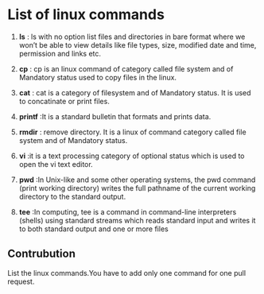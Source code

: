 # List of linux commands

  
 1.  **ls** : ls with no option list files and directories in bare format where we won’t be able to view details like file types, size, modified date and time, permission and links etc.

2. **cp** : cp is an linux command of category called file system and of Mandatory status used to copy files in the linux.

3. **cat** : cat is a category of filesystem and of Mandatory status. It is used to concatinate or print files.

4. **printf** :It is a standard bulletin that formats and prints data.

5. **rmdir** : remove directory. It is a linux of command category called file system and of Mandatory status.

6. **vi** :it is a text processing category of optional status which is used to open the vi text editor.

7. **pwd** :In Unix-like and some other operating systems, the pwd command (print working directory) writes the full pathname of the current working directory to the standard output.

8. **tee** :In computing, tee is a command in command-line interpreters (shells) using standard streams which reads standard input and writes it to both standard output and one or more files
  
  

## Contrubution

List the linux commands.You have to add only one command for one pull request.
